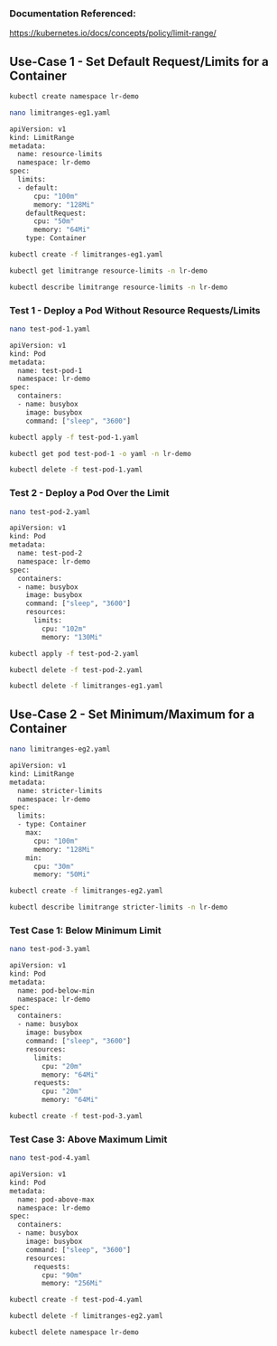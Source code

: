 ### Documentation Referenced:

https://kubernetes.io/docs/concepts/policy/limit-range/

## Use-Case 1 - Set Default Request/Limits for a Container
```sh
kubectl create namespace lr-demo
```
```sh
nano limitranges-eg1.yaml
```
```sh
apiVersion: v1
kind: LimitRange
metadata:
  name: resource-limits
  namespace: lr-demo
spec:
  limits:
  - default:
      cpu: "100m"
      memory: "128Mi"
    defaultRequest:
      cpu: "50m"
      memory: "64Mi"
    type: Container
```
```sh
kubectl create -f limitranges-eg1.yaml
```
```sh
kubectl get limitrange resource-limits -n lr-demo

kubectl describe limitrange resource-limits -n lr-demo

```
### Test 1 - Deploy a Pod Without Resource Requests/Limits
```sh
nano test-pod-1.yaml
```
```sh
apiVersion: v1
kind: Pod
metadata:
  name: test-pod-1
  namespace: lr-demo
spec:
  containers:
  - name: busybox
    image: busybox
    command: ["sleep", "3600"]
```
```sh
kubectl apply -f test-pod-1.yaml
```
```sh
kubectl get pod test-pod-1 -o yaml -n lr-demo

kubectl delete -f test-pod-1.yaml
```

### Test 2 - Deploy a Pod Over the Limit
```sh
nano test-pod-2.yaml
```
```sh
apiVersion: v1
kind: Pod
metadata:
  name: test-pod-2
  namespace: lr-demo
spec:
  containers:
  - name: busybox
    image: busybox
    command: ["sleep", "3600"]
    resources:
      limits:
        cpu: "102m"
        memory: "130Mi"
```
```sh
kubectl apply -f test-pod-2.yaml
```
```sh
kubectl delete -f test-pod-2.yaml

kubectl delete -f limitranges-eg1.yaml
```
## Use-Case 2 - Set Minimum/Maximum for a Container
```sh
nano limitranges-eg2.yaml
```
```sh
apiVersion: v1
kind: LimitRange
metadata:
  name: stricter-limits
  namespace: lr-demo
spec:
  limits:
  - type: Container
    max:
      cpu: "100m"
      memory: "128Mi"
    min:
      cpu: "30m"
      memory: "50Mi"
```

```sh
kubectl create -f limitranges-eg2.yaml
```
```sh
kubectl describe limitrange stricter-limits -n lr-demo

```

### Test Case 1: Below Minimum Limit
```sh
nano test-pod-3.yaml
```
```sh
apiVersion: v1
kind: Pod
metadata:
  name: pod-below-min
  namespace: lr-demo
spec:
  containers:
  - name: busybox
    image: busybox
    command: ["sleep", "3600"]
    resources:
      limits:
        cpu: "20m"
        memory: "64Mi"
      requests:
        cpu: "20m"
        memory: "64Mi"
```

```sh
kubectl create -f test-pod-3.yaml
```

### Test Case 3: Above Maximum Limit
```sh
nano test-pod-4.yaml
```
```sh
apiVersion: v1
kind: Pod
metadata:
  name: pod-above-max
  namespace: lr-demo
spec:
  containers:
  - name: busybox
    image: busybox
    command: ["sleep", "3600"]
    resources:
      requests:
        cpu: "90m"
        memory: "256Mi"
```

```sh
kubectl create -f test-pod-4.yaml
```

```sh
kubectl delete -f limitranges-eg2.yaml

kubectl delete namespace lr-demo
```
